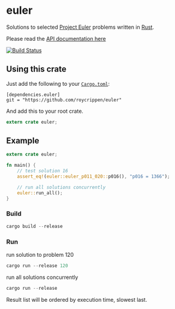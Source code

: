 # euler
Solutions to selected [Project Euler](https://projecteuler.net/) problems written in [Rust](https://www.rust-lang.org/).

Please read the [API documentation here](http://roycrippen.github.io/euler-rust/euler/index.html)

[![Build Status](https://travis-ci.org/roycrippen/euler.svg?branch=master)](https://travis-ci.org/roycrippen/euler)

## Using this crate

Just add the following to your [`Cargo.toml`](http://crates.io/):
```
[dependencies.euler]
git = "https://github.com/roycrippen/euler"
```

And add this to your root crate.
```rust
extern crate euler;
```

## Example

```rust
extern crate euler;

fn main() {
    // test solution 16
    assert_eq!(euler::euler_p011_020::p016(), "p016 = 1366");

    // run all solutions concurrently
    euler::run_all();
}
```

### Build

```rust
cargo build --release
```

### Run

run solution to problem 120

```rust
cargo run --release 120
```

run all solutions concurrently

```rust
cargo run --release
```

Result list will be ordered by execution time, slowest last.


